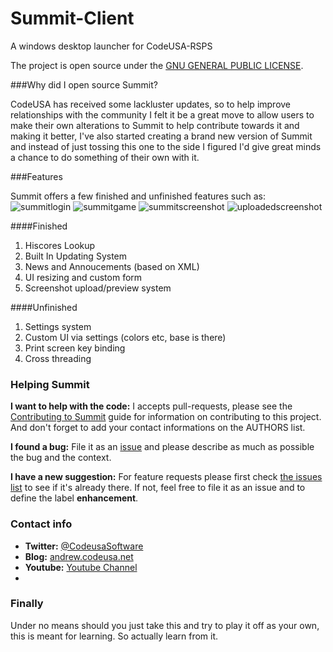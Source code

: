 Summit-Client
=============

A windows desktop launcher for CodeUSA-RSPS


The project is open source under the [GNU GENERAL PUBLIC LICENSE](https://github.com/Codeusa/Summit-Client/blob/master/LICENSE).

###Why did I open source Summit?

CodeUSA has received some lackluster updates, so to help improve relationships with the community I felt it be a great move to allow users to make their own alterations to Summit to help contribute towards it and making it better, I've also started creating a brand new version of Summit and instead of just tossing this one to the side I figured I'd give great minds a chance to do something of their own with it.


###Features 

Summit offers a few finished and unfinished features such as:
![summitlogin](http://i.imgur.com/moNCPKU.png "Summit Login")
![summitgame](http://i.imgur.com/RvJpKEy.png "Summit Game")
![summitscreenshot](http://i.imgur.com/4Al2RIl.png "Summit screenshot")
![uploadedscreenshot](http://i.imgur.com/aHTlzTw.png "Uploaded")

####Finished 
1. Hiscores Lookup
2. Built In Updating System
3. News and Annoucements (based on XML)
4. UI resizing and custom form
5. Screenshot upload/preview system

####Unfinished
1. Settings system
2. Custom UI via settings (colors etc, base is there)
3. Print screen key binding
4. Cross threading


### Helping Summit 

**I want to help with the code:** I accepts pull-requests, please see the [Contributing to Summit](https://github.com/Codeusa/Summit-Client/blob/master/CONTRIBUTING.md) guide for information on contributing to this project. And don't forget to add your contact informations on the AUTHORS list.

**I found a bug:** File it as an [issue](https://github.com/Codeusa/Summit-Client/issues) and please describe as much as possible the bug and the context.

**I have a new suggestion:** For feature requests please first check [the issues list](https://github.com/Codeusa/Summit-Client/issues) to see if it's already there. If not, feel free to file it as an issue and to define the label **enhancement**.

### Contact info

* **Twitter:** [@CodeusaSoftware](https://twitter.com/codeusasoftware)
* **Blog:** [andrew.codeusa.net](http://andrew.codeusa.net)
* **Youtube:** [Youtube Channel](http://www.youtube.com/codeusasoftware)
* 
### Finally 

Under no means should you just take this and try to play it off as your own, this is meant for learning. So actually learn from it. 
